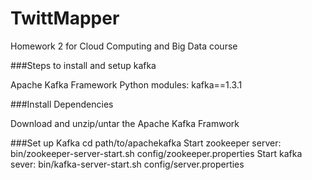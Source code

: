 # TwittMapper
Homework 2 for Cloud Computing and Big Data course

###Steps to install and setup kafka

Apache Kafka Framework
Python modules:
kafka==1.3.1

###Install Dependencies

Download and unzip/untar the Apache Kafka Framwork

###Set up Kafka
cd path/to/apachekafka
Start zookeeper server: bin/zookeeper-server-start.sh config/zookeeper.properties
Start kafka sever: bin/kafka-server-start.sh config/server.properties
